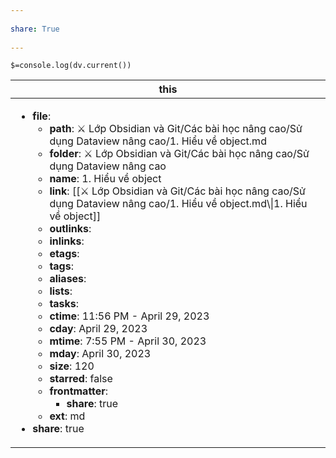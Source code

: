 ---  
share: True  
---  
`$=console.log(dv.current())`  
| this                                                                                                                                                                                                                                                                                                                                                                                                                                                                                                                                                                                                                                                                                                                                                                                                                                                                                                                                                                                                                         |  
| ---------------------------------------------------------------------------------------------------------------------------------------------------------------------------------------------------------------------------------------------------------------------------------------------------------------------------------------------------------------------------------------------------------------------------------------------------------------------------------------------------------------------------------------------------------------------------------------------------------------------------------------------------------------------------------------------------------------------------------------------------------------------------------------------------------------------------------------------------------------------------------------------------------------------------------------------------------------------------------------------------------------------------- |  
| <ul><li><b>file</b>: <ul><li><b>path</b>: ⚔️ Lớp Obsidian và Git/Các bài học nâng cao/Sử dụng Dataview nâng cao/1. Hiểu về object.md</li><li><b>folder</b>: ⚔️ Lớp Obsidian và Git/Các bài học nâng cao/Sử dụng Dataview nâng cao</li><li><b>name</b>: 1. Hiểu về object</li><li><b>link</b>: [[⚔️ Lớp Obsidian và Git/Các bài học nâng cao/Sử dụng Dataview nâng cao/1. Hiểu về object.md\\\|1. Hiểu về object]]</li><li><b>outlinks</b>: <ul></ul></li><li><b>inlinks</b>: <ul></ul></li><li><b>etags</b>: <ul></ul></li><li><b>tags</b>: <ul></ul></li><li><b>aliases</b>: <ul></ul></li><li><b>lists</b>: <ul></ul></li><li><b>tasks</b>: <ul></ul></li><li><b>ctime</b>: 11:56 PM - April 29, 2023</li><li><b>cday</b>: April 29, 2023</li><li><b>mtime</b>: 7:55 PM - April 30, 2023</li><li><b>mday</b>: April 30, 2023</li><li><b>size</b>: 120</li><li><b>starred</b>: false</li><li><b>frontmatter</b>: <ul><li><b>share</b>: true</li></ul></li><li><b>ext</b>: md</li></ul></li><li><b>share</b>: true</li></ul> |  
  
